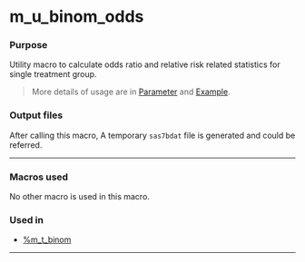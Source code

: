 # m_u_binom_odds

### Purpose 

Utility macro to calculate odds ratio and relative risk related statistics for single treatment group.<br>

>More details of usage are in [Parameter](m_u_binom_odds_param.md) and [Example](m_u_binom_odds_examp.md).

### Output files

After calling this macro, A temporary `sas7bdat` file is generated and could be referred.<br>

---

### Macros used

No other macro is used in this macro.

  
### Used in

  - [%m_t_binom](../../display/m_t_binom/m_t_binom_descp.md)

---


 